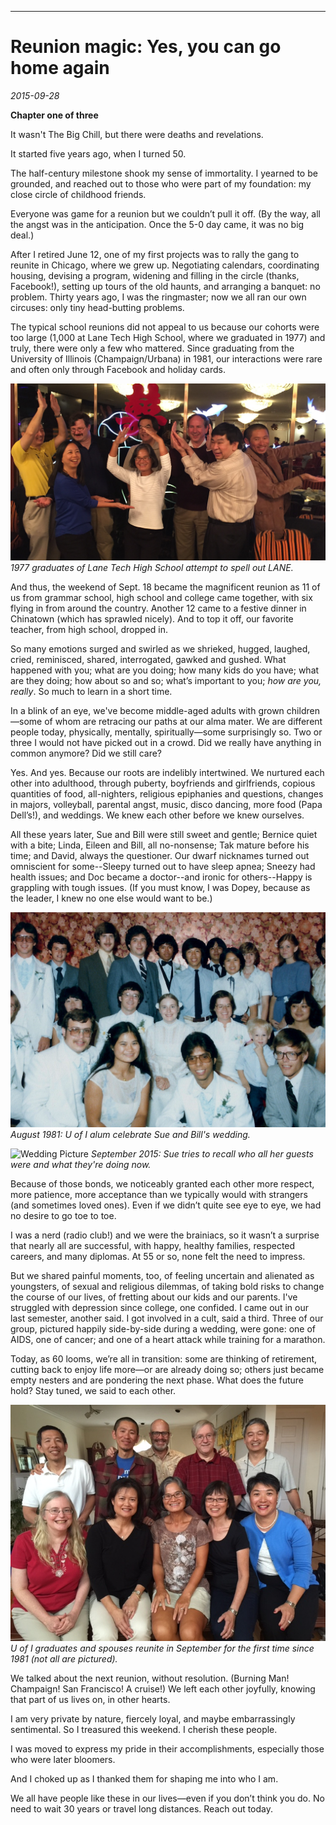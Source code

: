 ---
# Reunion magic: Yes, you can go home again
*2015-09-28*

**Chapter one of three**

It wasn't The Big Chill, but there were deaths and revelations.

It started five years ago, when I turned 50.

The half-century milestone shook my sense of immortality. I yearned to be grounded, and reached out to those who were part of my foundation: my close circle of childhood friends.

Everyone was game for a reunion but we couldn’t pull it off. (By the way, all the angst was in the anticipation. Once the 5-0 day came, it was no big deal.)

After I retired June 12, one of my first projects was to rally the gang to reunite in Chicago, where we grew up. Negotiating calendars, coordinating housing, devising a program, widening and filling in the circle (thanks, Facebook!), setting up tours of the old haunts, and arranging a banquet: no problem. Thirty years ago, I was the ringmaster; now we all ran our own circuses: only tiny head-butting problems.

The typical school reunions did not appeal to us because our cohorts were too large (1,000 at Lane Tech High School, where we graduated in 1977) and truly, there were only a few who mattered. Since graduating from the University of Illinois (Champaign/Urbana) in 1981, our interactions were rare and often only through Facebook and holiday cards.

![Lane Graduates](../Images/Blog/img_7851-2.jpg)
*1977 graduates of Lane Tech High School attempt to spell out LANE.*

And thus, the weekend of Sept. 18 became the magnificent reunion as 11 of us from grammar school, high school and college came together, with six flying in from around the country. Another 12 came to a festive dinner in Chinatown (which has sprawled nicely). And to top it off, our favorite teacher, from high school, dropped in.

So many emotions surged and swirled as we shrieked, hugged, laughed, cried, reminisced, shared, interrogated, gawked and gushed. What happened with you; what are you doing; how many kids do you have; what are they doing; how about so and so; what’s important to you; _how are you, really_. So much to learn in a short time.

In a blink of an eye, we've become middle-aged adults with grown children—some of whom are retracing our paths at our alma mater. We are different people today, physically, mentally, spiritually—some surprisingly so. Two or three I would not have picked out in a crowd. Did we really have anything in common anymore? Did we still care?

Yes. And yes. Because our roots are indelibly intertwined. We nurtured each other into adulthood, through puberty, boyfriends and girlfriends, copious quantities of food, all-nighters, religious epiphanies and questions, changes in majors, volleyball, parental angst, music, disco dancing, more food (Papa Dell’s!), and weddings. We knew each other before we knew ourselves.

All these years later, Sue and Bill were still sweet and gentle; Bernice quiet with a bite; Linda, Eileen and Bill, all no-nonsense; Tak mature before his time; and David, always the questioner. Our dwarf nicknames turned out omniscient for some--Sleepy turned out to have sleep apnea; Sneezy had health issues; and Doc became a doctor--and ironic for others--Happy is grappling with tough issues. (If you must know, I was Dopey, because as the leader, I knew no one else would want to be.)

![Wedding Picture](../Images/Blog/gang-at-sue-and-bill-wedding-2.jpg)
*August 1981: U of I alum celebrate Sue and Bill's wedding.*

![Wedding Picture](../Images/Blog/chicago-9-15-434-2.jpg)
*September 2015: Sue tries to recall who all her guests were and what they're doing now.*

Because of those bonds, we noticeably granted each other more respect, more patience, more acceptance than we typically would with strangers (and sometimes loved ones). Even if we didn’t quite see eye to eye, we had no desire to go toe to toe.

I was a nerd (radio club!) and we were the brainiacs, so it wasn’t a surprise that nearly all are successful, with happy, healthy families, respected careers, and many diplomas. At 55 or so, none felt the need to impress.

But we shared painful moments, too, of feeling uncertain and alienated as youngsters, of sexual and religious dilemmas, of taking bold risks to change the course of our lives, of fretting about our kids and our parents. I've struggled with depression since college, one confided. I came out in our last semester, another said. I got involved in a cult, said a third. Three of our group, pictured happily side-by-side during a wedding, were gone: one of AIDS, one of cancer; and one of a heart attack while training for a marathon.

Today, as 60 looms, we’re all in transition: some are thinking of retirement, cutting back to enjoy life more—or are already doing so; others just became empty nesters and are pondering the next phase. What does the future hold? Stay tuned, we said to each other.

![U of I Graduates and Spouses](../Images/Blog/img_3544.jpg) 
*U of I graduates and spouses reunite in September for the first time since 1981 (not all are pictured).*

We talked about the next reunion, without resolution. (Burning Man! Champaign! San Francisco! A cruise!) We left each other joyfully, knowing that part of us lives on, in other hearts.

I am very private by nature, fiercely loyal, and maybe embarrassingly sentimental. So I treasured this weekend. I cherish these people.

I was moved to express my pride in their accomplishments, especially those who were later bloomers.

And I choked up as I thanked them for shaping me into who I am.

We all have people like these in our lives—even if you don’t think you do. No need to wait 30 years or travel long distances. Reach out today.
